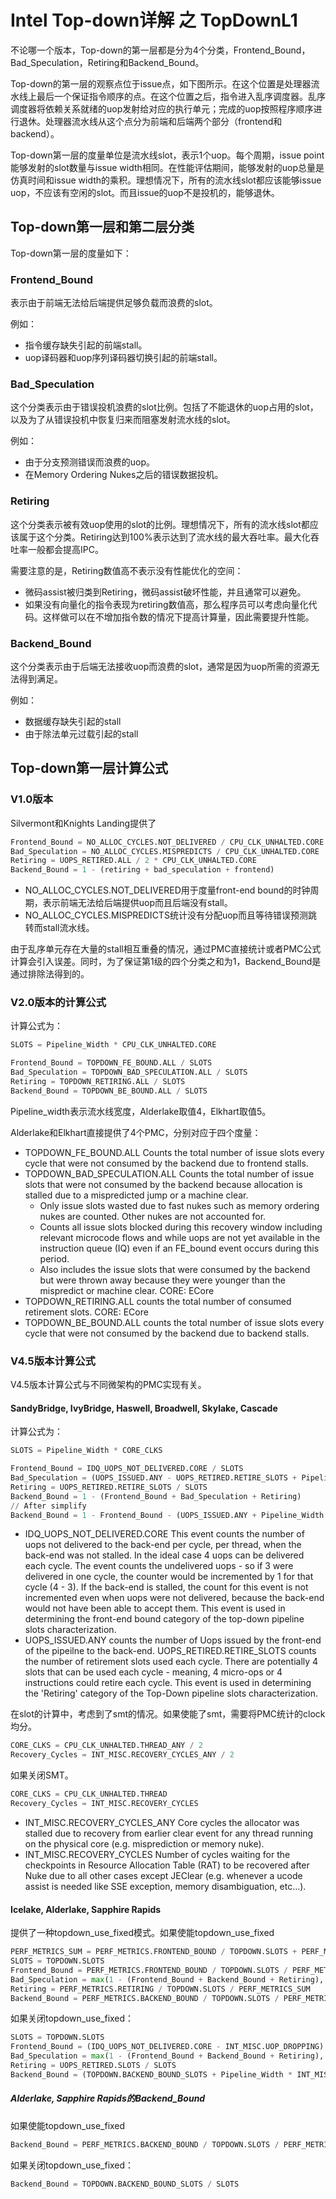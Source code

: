
# Intel Top-down详解 之 TopDownL1

不论哪一个版本，Top-down的第一层都是分为4个分类，Frontend_Bound，Bad_Speculation，Retiring和Backend_Bound。

Top-down的第一层的观察点位于issue点，如下图所示。在这个位置是处理器流水线上最后一个保证指令顺序的点。在这个位置之后，指令进入乱序调度器。乱序调度器将依赖关系就绪的uop发射给对应的执行单元；完成的uop按照程序顺序进行退休。处理器流水线从这个点分为前端和后端两个部分（frontend和backend）。

Top-down第一层的度量单位是流水线slot，表示1个uop。每个周期，issue point能够发射的slot数量与issue width相同。在性能评估期间，能够发射的uop总量是仿真时间和issue width的乘积。理想情况下，所有的流水线slot都应该能够issue uop，不应该有空闲的slot。而且issue的uop不是投机的，能够退休。

## Top-down第一层和第二层分类

Top-down第一层的度量如下：

### Frontend_Bound

表示由于前端无法给后端提供足够负载而浪费的slot。

例如：

- 指令缓存缺失引起的前端stall。
- uop译码器和uop序列译码器切换引起的前端stall。

### Bad_Speculation

这个分类表示由于错误投机浪费的slot比例。包括了不能退休的uop占用的slot，以及为了从错误投机中恢复归来而阻塞发射流水线的slot。

例如：
- 由于分支预测错误而浪费的uop。
- 在Memory Ordering Nukes之后的错误数据投机。

### Retiring

这个分类表示被有效uop使用的slot的比例。理想情况下，所有的流水线slot都应该属于这个分类。Retiring达到100%表示达到了流水线的最大吞吐率。最大化吞吐率一般都会提高IPC。

需要注意的是，Retiring数值高不表示没有性能优化的空间：

- 微码assist被归类到Retiring，微码assist破坏性能，并且通常可以避免。
- 如果没有向量化的指令表现为retiring数值高，那么程序员可以考虑向量化代码。这样做可以在不增加指令数的情况下提高计算量，因此需要提升性能。

### Backend_Bound

这个分类表示由于后端无法接收uop而浪费的slot，通常是因为uop所需的资源无法得到满足。

例如：

- 数据缓存缺失引起的stall
- 由于除法单元过载引起的stall

## Top-down第一层计算公式

### V1.0版本

Silvermont和Knights Landing提供了

```python
Frontend_Bound = NO_ALLOC_CYCLES.NOT_DELIVERED / CPU_CLK_UNHALTED.CORE
Bad_Speculation = NO_ALLOC_CYCLES.MISPREDICTS / CPU_CLK_UNHALTED.CORE
Retiring = UOPS_RETIRED.ALL / 2 * CPU_CLK_UNHALTED.CORE
Backend_Bound = 1 - (retiring + bad_speculation + frontend)
```

- NO_ALLOC_CYCLES.NOT_DELIVERED用于度量front-end bound的时钟周期，表示前端无法给后端提供uop而且后端没有stall。
- NO_ALLOC_CYCLES.MISPREDICTS统计没有分配uop而且等待错误预测跳转而stall流水线。

由于乱序单元存在大量的stall相互重叠的情况，通过PMC直接统计或者PMC公式计算会引入误差。同时，为了保证第1级的四个分类之和为1，Backend_Bound是通过排除法得到的。

### V2.0版本的计算公式

计算公式为：

```python
SLOTS = Pipeline_Width * CPU_CLK_UNHALTED.CORE

Frontend_Bound = TOPDOWN_FE_BOUND.ALL / SLOTS
Bad_Speculation = TOPDOWN_BAD_SPECULATION.ALL / SLOTS
Retiring = TOPDOWN_RETIRING.ALL / SLOTS
Backend_Bound = TOPDOWN_BE_BOUND.ALL / SLOTS
```

Pipeline_width表示流水线宽度，Alderlake取值4，Elkhart取值5。

Alderlake和Elkhart直接提供了4个PMC，分别对应于四个度量：

- TOPDOWN_FE_BOUND.ALL Counts the total number of issue slots every cycle that were not consumed by the backend due to frontend stalls. 
- TOPDOWN_BAD_SPECULATION.ALL Counts the total number of issue slots that were not consumed by the backend because allocation is stalled due to a mispredicted jump or a machine clear. 
  - Only issue slots wasted due to fast nukes such as memory ordering nukes are counted. Other nukes are not accounted for. 
  - Counts all issue slots blocked during this recovery window including relevant microcode flows and while uops are not yet available in the instruction queue (IQ) even if an FE_bound event occurs during this period. 
  - Also includes the issue slots that were consumed by the backend but were thrown away because they were younger than the mispredict or machine clear. CORE: ECore
- TOPDOWN_RETIRING.ALL counts the total number of consumed retirement slots. CORE: ECore
- TOPDOWN_BE_BOUND.ALL counts the total number of issue slots every cycle that were not consumed by the backend due to backend stalls.

### V4.5版本计算公式

V4.5版本计算公式与不同微架构的PMC实现有关。

#### SandyBridge, IvyBridge, Haswell, Broadwell, Skylake, Cascade

计算公式为：

```python
SLOTS = Pipeline_Width * CORE_CLKS

Frontend_Bound = IDQ_UOPS_NOT_DELIVERED.CORE / SLOTS
Bad_Speculation = (UOPS_ISSUED.ANY - UOPS_RETIRED.RETIRE_SLOTS + Pipeline_Width * Recovery_Cycles) / SLOTS
Retiring = UOPS_RETIRED.RETIRE_SLOTS / SLOTS
Backend_Bound = 1 - (Frontend_Bound + Bad_Speculation + Retiring)
// After simplify
Backend_Bound = 1 - Frontend_Bound - (UOPS_ISSUED.ANY + Pipeline_Width * Recovery_Cycles) / SLOTS
```

- IDQ_UOPS_NOT_DELIVERED.CORE This event counts the number of uops not delivered to the back-end per cycle, per thread, when the back-end was not stalled. In the ideal case 4 uops can be delivered each cycle. The event counts the undelivered uops - so if 3 were delivered in one cycle, the counter would be incremented by 1 for that cycle (4 - 3). If the back-end is stalled, the count for this event is not incremented even when uops were not delivered, because the back-end would not have been able to accept them. This event is used in determining the front-end bound category of the top-down pipeline slots characterization.
- UOPS_ISSUED.ANY counts the number of Uops issued by the front-end of the pipeilne to the back-end.
UOPS_RETIRED.RETIRE_SLOTS counts the number of retirement slots used each cycle. There are potentially 4 slots that can be used each cycle - meaning, 4 micro-ops or 4 instructions could retire each cycle. This event is used in determining the 'Retiring' category of the Top-Down pipeline slots characterization.

在slot的计算中，考虑到了smt的情况。如果使能了smt，需要将PMC统计的clock均分。

```python
CORE_CLKS = CPU_CLK_UNHALTED.THREAD_ANY / 2
Recovery_Cycles = INT_MISC.RECOVERY_CYCLES_ANY / 2
```

如果关闭SMT。

```python
CORE_CLKS = CPU_CLK_UNHALTED.THREAD
Recovery_Cycles = INT_MISC.RECOVERY_CYCLES
```

- INT_MISC.RECOVERY_CYCLES_ANY Core cycles the allocator was stalled due to recovery from earlier clear event for any thread running on the physical core (e.g. misprediction or memory nuke).
- INT_MISC.RECOVERY_CYCLES Number of cycles waiting for the checkpoints in Resource Allocation Table (RAT) to be recovered after Nuke due to all other cases except JEClear (e.g. whenever a ucode assist is needed like SSE exception, memory disambiguation, etc...).

#### Icelake, Alderlake, Sapphire Rapids

提供了一种topdown_use_fixed模式。如果使能topdown_use_fixed

```python
PERF_METRICS_SUM = PERF_METRICS.FRONTEND_BOUND / TOPDOWN.SLOTS + PERF_METRICS.BAD_SPECULATION / TOPDOWN.SLOTS + PERF_METRICS.RETIRING / TOPDOWN.SLOTS + PERF_METRICS.BACKEND_BOUND / TOPDOWN.SLOTS
SLOTS = TOPDOWN.SLOTS
Frontend_Bound = PERF_METRICS.FRONTEND_BOUND / TOPDOWN.SLOTS / PERF_METRICS_SUM - INT_MISC.UOP_DROPPING / SLOTS
Bad_Speculation = max(1 - (Frontend_Bound + Backend_Bound + Retiring), 0)
Retiring = PERF_METRICS.RETIRING / TOPDOWN.SLOTS / PERF_METRICS_SUM
Backend_Bound = PERF_METRICS.BACKEND_BOUND / TOPDOWN.SLOTS / PERF_METRICS_SUM + Pipeline_Width * INT_MISC.RECOVERY_CYCLES:c1:e1 / SLOTS
```

如果关闭topdown_use_fixed：

```python
SLOTS = TOPDOWN.SLOTS
Frontend_Bound = (IDQ_UOPS_NOT_DELIVERED.CORE - INT_MISC.UOP_DROPPING) / SLOTS
Bad_Speculation = max(1 - (Frontend_Bound + Backend_Bound + Retiring), 0)
Retiring = UOPS_RETIRED.SLOTS / SLOTS
Backend_Bound = (TOPDOWN.BACKEND_BOUND_SLOTS + Pipeline_Width * INT_MISC.RECOVERY_CYCLES:c1:e1) / SLOTS
```

##### Alderlake, Sapphire Rapids的Backend_Bound

如果使能topdown_use_fixed

```python
Backend_Bound = PERF_METRICS.BACKEND_BOUND / TOPDOWN.SLOTS / PERF_METRICS_SUM
```

如果关闭topdown_use_fixed：

```python
Backend_Bound = TOPDOWN.BACKEND_BOUND_SLOTS / SLOTS
```
